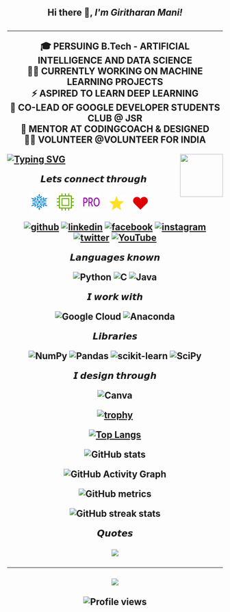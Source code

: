 
<h2><p align="center"><b>Hi there 👋,  <i>I'm Giritharan Mani!</i></b><h2></p>
  <hr></p>

<p align="center">
🎓 PERSUING B.Tech - ARTIFICIAL INTELLIGENCE AND DATA SCIENCE<br>👩‍💻 CURRENTLY WORKING ON MACHINE LEARNING PROJECTS<br>⚡ ASPIRED TO LEARN DEEP LEARNING<br>👯 CO-LEAD OF GOOGLE DEVELOPER STUDENTS CLUB @ JSR<br>🌱 MENTOR AT CODINGCOACH & DESIGNED<br>🙋‍♀ VOLUNTEER @VOLUNTEER FOR INDIA
  
[![Typing SVG](https://readme-typing-svg.demolab.com/?lines=CHANGE,+IS+INEVITABLE.;GROWTH,+IS+OPTIONAL)](https://git.io/typing-svg)
   <img align='right' src="https://media2.giphy.com/media/w0Fy3hcQuZxxQgo0KR/giphy.gif" width="100" height="100" >
   
   
<div align="center">
  
𝙇𝙚𝙩𝙨 𝙘𝙤𝙣𝙣𝙚𝙘𝙩 𝙩𝙝𝙧𝙤𝙪𝙜𝙝
  
<a href='https://archiveprogram.github.com/'><img src='https://raw.githubusercontent.com/acervenky/animated-github-badges/master/assets/acbadge.gif' width='40' height='40'></a> <a href='https://docs.github.com/en/developers'><img src='https://raw.githubusercontent.com/acervenky/animated-github-badges/master/assets/devbadge.gif' width='40' height='40'></a> <a href='https://github.com/pricing'><img src='https://raw.githubusercontent.com/acervenky/animated-github-badges/master/assets/pro.gif' width='40' height='40'></a> <a href='https://stars.github.com/'><img src='https://raw.githubusercontent.com/acervenky/animated-github-badges/master/assets/starbadge.gif' width='35' height='35'></a> <a href='https://docs.github.com/en/github/supporting-the-open-source-community-with-github-sponsors'><img src='https://raw.githubusercontent.com/acervenky/animated-github-badges/master/assets/sponsorbadge.gif' width='35' height='35'></a> 
  
[<img src='https://cdn.jsdelivr.net/npm/simple-icons@3.0.1/icons/github.svg' alt='github' height='40'>](https://github.com/MystiFoe) 
[<img src='https://cdn.jsdelivr.net/npm/simple-icons@3.0.1/icons/linkedin.svg' alt='linkedin' height='40'>](https://www.linkedin.com/in/mystifoe/) 
[<img src='https://cdn.jsdelivr.net/npm/simple-icons@3.0.1/icons/facebook.svg' alt='facebook' height='40'>](https://www.facebook.com/Mysti.Foe.76) 
[<img src='https://cdn.jsdelivr.net/npm/simple-icons@3.0.1/icons/instagram.svg' alt='instagram' height='40'>](https://www.instagram.com/mysti_foe/) 
[<img src='https://cdn.jsdelivr.net/npm/simple-icons@3.0.1/icons/twitter.svg' alt='twitter' height='40'>](https://twitter.com/Mysti_Foe) 
[<img src='https://cdn.jsdelivr.net/npm/simple-icons@3.0.1/icons/youtube.svg' alt='YouTube' height='40'>](https://www.youtube.com/channel/@mystifoe3732) 
  
</div>  

<div align="center">
  
𝙇𝙖𝙣𝙜𝙪𝙖𝙜𝙚𝙨 𝙠𝙣𝙤𝙬𝙣
  
![Python](https://img.shields.io/badge/python-3670A0?style=for-the-badge&logo=python&logoColor=ffdd54) 
![C](https://img.shields.io/badge/c-%2300599C.svg?style=for-the-badge&logo=c&logoColor=white)
![Java](https://img.shields.io/badge/java-%23ED8B00.svg?style=for-the-badge&logo=java&logoColor=white) 

</div>


<div align="center">

𝙄 𝙬𝙤𝙧𝙠 𝙬𝙞𝙩𝙝 

![Google Cloud](https://img.shields.io/badge/Google%20Cloud-%234285F4.svg?style=for-the-badge&logo=google-cloud&logoColor=white&align"centre") 
![Anaconda](https://img.shields.io/badge/Anaconda-%2344A833.svg?style=for-the-badge&logo=anaconda&logoColor=white&align=centre)


</div>


<div align="center">

𝙇𝙞𝙗𝙧𝙖𝙧𝙞𝙚𝙨
  
  
![NumPy](https://img.shields.io/badge/numpy-%23013243.svg?style=for-the-badge&logo=numpy&logoColor=white) ![Pandas](https://img.shields.io/badge/pandas-%23150458.svg?style=for-the-badge&logo=pandas&logoColor=white) ![scikit-learn](https://img.shields.io/badge/scikit--learn-%23F7931E.svg?style=for-the-badge&logo=scikit-learn&logoColor=white) ![SciPy](https://img.shields.io/badge/SciPy-%230C55A5.svg?style=for-the-badge&logo=scipy&logoColor=%white)
</div>


<div align="center">
  
 𝙄 𝙙𝙚𝙨𝙞𝙜𝙣 𝙩𝙝𝙧𝙤𝙪𝙜𝙝

![Canva](https://img.shields.io/badge/Canva-%2300C4CC.svg?style=for-the-badge&logo=Canva&logoColor=white) 
</div>


<div align="center">

[![trophy](https://github-profile-trophy.vercel.app/?username=MystiFoe)](https://github.com/ryo-ma/github-profile-trophy)

[![Top Langs](https://github-readme-stats.vercel.app/api/top-langs/?username=MystiFoe)](https://github.com/anuraghazra/github-readme-stats)

![GitHub stats](https://github-readme-stats.vercel.app/api?username=MystiFoe&show_icons=true)  

![GitHub Activity Graph](https://activity-graph.herokuapp.com/graph?username=MystiFoe)  

![GitHub metrics](https://metrics.lecoq.io/MystiFoe)  

![GitHub streak stats](https://streak-stats.demolab.com/?user=MystiFoe)  


𝙌𝙪𝙤𝙩𝙚𝙨
<div align="center">
 
![](https://quotes-github-readme.vercel.app/api?type=horizontal&theme=dark)

</div>


---
[![](https://visitcount.itsvg.in/api?id=HariniMaruthasalam&icon=0&color=0)](https://visitcount.itsvg.in)

<!-- Proudly created with GPRM ( https://gprm.itsvg.in ) -->


![Profile views](https://gpvc.arturio.dev/MystiFoe)
